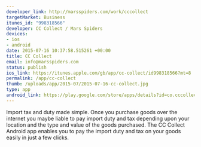 ```yaml
--- 
developer_link: http://marsspiders.com/work/cccollect
targetMarket: Business
itunes_id: "998318566"
developer: CC Collect / Mars Spiders
devices: 
- ios
- android
date: 2015-07-16 10:37:58.515261 +00:00
title: CC Collect
email: info@marsspiders.com
status: publish
ios_link: https://itunes.apple.com/gb/app/cc-collect/id998318566?mt=8
permalink: /app/cc-collect
thumb: /uploads/app/2015-07/2015-07-16-cc-collect.jpg
type: app
android_link: https://play.google.com/store/apps/details?id=co.cccollect.userapp
---
```


Import tax and duty made simple.
Once you purchase goods over the internet you maybe liable to pay import duty and tax depending upon your location and the type and value of the goods purchased.
The CC Collect Android app enables you to pay the import duty and tax on your goods easily in just a few clicks.

